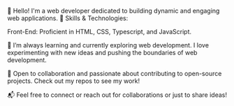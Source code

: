 👋 Hello! I'm a web developer dedicated to building dynamic and engaging web applications. 
🔧 Skills & Technologies:

Front-End: Proficient in HTML, CSS, Typescript, and JavaScript.

🌱 I’m always learning and currently exploring web development. I love experimenting with new ideas and pushing the boundaries of web development.

🌟 Open to collaboration and passionate about contributing to open-source projects. Check out my repos to see my work!

📬 Feel free to connect or reach out for collaborations or just to share ideas!
